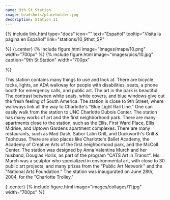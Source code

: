 ```yaml
---
name: 9th St Station
image: headshots/placeholder.jpg
description: Station 11
---
```


{%
  include link.html
  type="docs"
  icon=""
  text="Español"
  tooltip="Visita la página en Español"
  link="stations/10_9thst_SP"

%}
{:.center}
{%
  include figure.html
  image="images/maps/10.png"
  width="700px"
%}
{%
  include figure.html
  image="images/pics/10.jpg"
  caption="9th St Station"
  width="700px"

%}


This station contains many things to use and look at. There are bicycle racks, lights, an ADA walkway for people with disabilities, seats, a phone booth for emergency calls, and public art. The art in the park is beautiful. The contrast between white seats, white covers, and blue windows give out the fresh feeling of South America.
The station is close to 9th Street, where walkways link all the way to Charlotte's "Blue Light Rail Line." One can easily walk from the station to UNC Charlotte Dubois Center. The station has many works of art and the first neighborhood park. There are many apartments close to the station,  such as the Ellis, First Ward Place, Ellis Midrise, and Uptown Gardens apartment complexes. There are many restaurants, such as Mad Dash, Sabor Latin Grill, and Duckworth's Grill & Taphouse. There are also places like Charlotte's Ballet Academy, the Academy of Creative Arts of the first neighborhood park, and the McColl Center. 
The station was designed by Anna Valentina Murch and her husband, Douglas Hollis, as part of the program "CATS Art in Transit". Ms. Murch was a sculptor who specialized in environmental art, with close to 30 public art projects, and many prizes from the "Public Art Network'' and the "National Arts Foundation." The station was inaugurated on June 28th, 2004, for the "Charlotte Trolley."

{:.center}
{%
include figure.html
image="images/collages/11.jpg"
width="700px"
%}